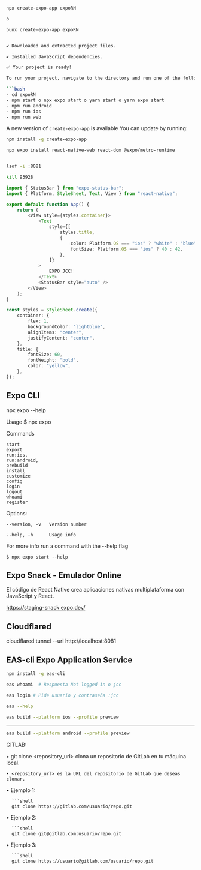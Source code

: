 ```bash
npx create-expo-app expoRN

o

bunx create-expo-app expoRN


✔ Downloaded and extracted project files.

✔ Installed JavaScript dependencies.

✅ Your project is ready!

To run your project, navigate to the directory and run one of the following npm commands.

```bash
- cd expoRN
- npm start o npx expo start o yarn start o yarn expo start
- npm run android
- npm run ios
- npm run web
```

A new version of `create-expo-app` is available
You can update by running:

```bash
npm install -g create-expo-app

npx expo install react-native-web react-dom @expo/metro-runtime 


lsof -i :8081

kill 93928
```

```typescript
import { StatusBar } from "expo-status-bar";
import { Platform, StyleSheet, Text, View } from "react-native";

export default function App() {
    return (
        <View style={styles.container}>
            <Text
                style={[
                    styles.title,
                    {
                        color: Platform.OS === "ios" ? "white" : "blue",
                        fontSize: Platform.OS === "ios" ? 40 : 42,
                    },
                ]}
            >
                EXPO JCC!
            </Text>
            <StatusBar style="auto" />
        </View>
    );
}

const styles = StyleSheet.create({
    container: {
        flex: 1,
        backgroundColor: "lightblue",
        alignItems: "center",
        justifyContent: "center",
    },
    title: {
        fontSize: 60,
        fontWeight: "bold",
        color: "yellow",
    },
});
```

## Expo CLI

npx expo --help

  Usage
    $ npx expo <command>

  Commands

    start 
    export
    run:ios,
    run:android, 
    prebuild
    install
    customize
    config
    login
    logout
    whoami
    register

  Options:

    --version, -v   Version number

    --help, -h      Usage info

  For more info run a command with the --help flag
  
    $ npx expo start --help

## Expo Snack - Emulador Online

El código de React Native crea aplicaciones nativas multiplataforma con JavaScript y React.

https://staging-snack.expo.dev/

## Cloudflared

cloudflared tunnel --url http://localhost:8081

## EAS-cli Expo Application Service

```bash
npm install -g eas-cli

eas whoami  # Respuesta Not logged in o jcc

eas login # Pide usuario y contraseña :jcc
```

```bash
eas --help
```

```bash 
eas build --platform ios --profile preview
```
----

```bash
eas build --platform android --profile preview
```

GITLAB:

  • git clone <repository_url> clona un repositorio de GitLab en tu máquina local.

    • <repository_url> es la URL del repositorio de GitLab que deseas clonar.


  • Ejemplo 1:

      ```shell
      git clone https://gitlab.com/usuario/repo.git


  • Ejemplo 2:

      ```shell
      git clone git@gitlab.com:usuario/repo.git


  • Ejemplo 3:

      ```shell
      git clone https://usuario@gitlab.com/usuario/repo.git
